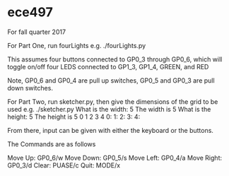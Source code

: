 # ece497
For fall quarter 2017

For Part One, run fourLights 
e.g.
./fourLights.py

This assumes four buttons connected to GP0_3 through GP0_6, which will toggle
on/off four LEDS connected to GP1_3, GP1_4, GREEN, and RED

Note, GP0_6 and GP0_4 are pull up switches, GP0_5 and GP0_3 are pull down 
switches. 


For Part Two, run sketcher.py, then give the dimensions of the grid to be used
e.g.
./sketcher.py
What is the width: 5
The width is 5
What is the height: 5
The height is 5
    0 1 2 3 4
0:
1:
2:
3:
4:

From there, input can be given with either the keyboard or the buttons. 

The Commands are as follows

Move Up: GP0_6/w
Move Down: GP0_5/s
Move Left: GP0_4/a
Move Right: GP0_3/d
Clear: PUASE/c
Quit: MODE/x

